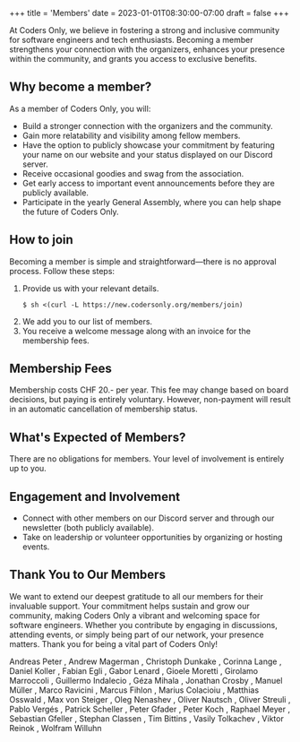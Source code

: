 +++
title = 'Members'
date = 2023-01-01T08:30:00-07:00
draft = false
+++

At Coders Only, we believe in fostering a strong and inclusive community for
software engineers and tech enthusiasts. Becoming a member strengthens your
connection with the organizers, enhances your presence within the community,
and grants you access to exclusive benefits.

## Why become a member?

As a member of Coders Only, you will:
- Build a stronger connection with the organizers and the community.
- Gain more relatability and visibility among fellow members.
- Have the option to publicly showcase your commitment by featuring your name
  on our website and your status displayed on our Discord server.
- Receive occasional goodies and swag from the association.
- Get early access to important event announcements before they are publicly
  available.
- Participate in the yearly General Assembly, where you can help shape the
  future of Coders Only.

## How to join

Becoming a member is simple and straightforward—there is no approval process.
Follow these steps:

1. Provide us with your relevant details.
   ```shell
   $ sh <(curl -L https://new.codersonly.org/members/join)
   ```
2. We add you to our list of members.
3. You receive a welcome message along with an invoice for the membership fees.

## Membership Fees

Membership costs CHF 20.- per year. This fee may change based on board
decisions, but paying is entirely voluntary. However, non-payment will result
in an automatic cancellation of membership status.

## What's Expected of Members?

There are no obligations for members. Your level of involvement is entirely up
to you.

## Engagement and Involvement

- Connect with other members on our Discord server and through our newsletter
  (both publicly available).
- Take on leadership or volunteer opportunities by organizing or hosting
  events.

## Thank You to Our Members

We want to extend our deepest gratitude to all our members for their invaluable
support. Your commitment helps sustain and grow our community, making Coders
Only a vibrant and welcoming space for software engineers. Whether you
contribute by engaging in discussions, attending events, or simply being part
of our network, your presence matters. Thank you for being a vital part of
Coders Only!

Andreas Peter
, Andrew Magerman
, Christoph Dunkake
, Corinna Lange
, Daniel Koller
, Fabian Egli
, Gabor Lenard
, Gioele Moretti
, Girolamo Marroccoli
, Guillermo Indalecio
, Géza Mihala
, Jonathan Crosby
, Manuel Müller
, Marco Ravicini
, Marcus Fihlon
, Marius Colacioiu
, Matthias Osswald
, Max von Steiger
, Oleg Nenashev
, Oliver Nautsch
, Oliver Streuli
, Pablo Vergés
, Patrick Scheller
, Peter Gfader
, Peter Koch
, Raphael Meyer
, Sebastian Gfeller
, Stephan Classen
, Tim Bittins
, Vasily Tolkachev
, Viktor Reinok
, Wolfram Willuhn

